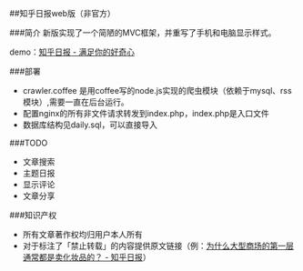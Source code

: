 ##知乎日报web版（非官方）

###简介
新版实现了一个简陋的MVC框架，并重写了手机和电脑显示样式。

demo：[知乎日报 - 满足你的好奇心](http://zhihudaily.faceair.me/)

###部署

* crawler.coffee 是用coffee写的node.js实现的爬虫模块（依赖于mysql、rss模块）,需要一直在后台运行。
* 配置nginx的所有非文件请求转发到index.php，index.php是入口文件
* 数据库结构见daily.sql，可以直接导入

###TODO

* 文章搜索
* 主题日报
* 显示评论
* 文章分享

###知识产权

* 所有文章著作权均归用户本人所有
* 对于标注了「禁止转载」的内容提供原文链接（例：[为什么大型商场的第一层通常都是卖化妆品的？ - 知乎日报](http://zhihudaily.faceair.me/story/2096)）